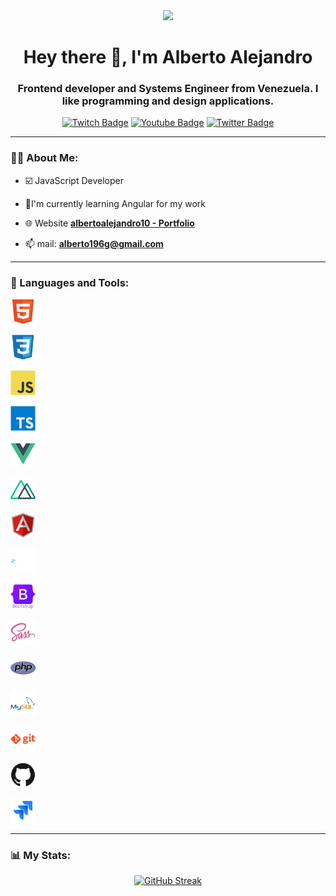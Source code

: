 <div  id="header"  align="center">
	<img src="https://media2.giphy.com/media/mTPjPA6SSXgTsnZ1Dh/giphy.gif?cid=ecf05e47p00xiddw2drj6yvu3cujg6svy13nekt2ujmlmzw3&rid=giphy.gif&ct=g"  width="200"/>
	<h1  align="center">Hey there 👋, I'm Alberto Alejandro</h1>
	<h3  align="center"> Frontend developer and Systems Engineer from Venezuela. I like programming and design applications.</h3>
</div>

<div  id="badges"  align="center">
	<a  href="http://twitch.com/youdevs"target="_blank"><img src="https://img.shields.io/twitch/status/youdevs color=purple&logo=twitch&style=for-the-badge" alt="Twitch Badge"/></a>
	<a  href="https://www.youtube.com/youdevs" target="_blank">
	<img  src="https://img.shields.io/youtube/channel/subscribers/UC4hHrYhWMy-iN29_3bJ7zfA?label=suscriptores&logo=youtube&style=for-the-badge"
	alt="Youtube Badge"/></a>
	<a  href="https://twitter.com/CarlosYouDevs" target="_blank">
	<img  src="https://img.shields.io/twitter/follow/CarlosYouDevs color=blue&label=CarlosYouDevs&logo=twitter&style=for-the-badge" alt="Twitter Badge"/>
	</a>
</div>

---  

### 👨‍💻 About Me:

- ☑️ JavaScript Developer

- 🌿I'm currently learning Angular for my work

- 🌐 Website **[albertoalejandro10 - Portfolio](https://albertoalejandro10.github.io/)**

- 📫 mail: **alberto196g@gmail.com**


---

<div  align="left">
	<h3>🔨 Languages and Tools:</h3>
  <img src="https://github.com/devicons/devicon/blob/master/icons/html5/html5-original.svg" title="HTML5" alt="HTML5" width="40" height="40"/>&nbsp;

  <img src="https://github.com/devicons/devicon/blob/master/icons/css3/css3-original.svg"  title="CSS3" alt="CSS3" width="40" height="40"/>&nbsp;

  <img src="https://github.com/devicons/devicon/blob/master/icons/javascript/javascript-original.svg" title="JavaScript" alt="JavaScript" width="40" height="40"/>&nbsp;

  <img src="https://github.com/devicons/devicon/blob/master/icons/typescript/typescript-original.svg" title="TypeScript" alt="TypeScript" width="40" height="40"/>&nbsp;

  <img src="https://github.com/devicons/devicon/blob/master/icons/vuejs/vuejs-original.svg"  title="Vue.js" alt="Vue.js" width="40" height="40"/>&nbsp;

  <img src="https://github.com/devicons/devicon/blob/master/icons/nuxtjs/nuxtjs-original.svg"  title="Nuxt.js" alt="Nuxt.js" width="40" height="40"/>&nbsp;

  <img src="https://github.com/devicons/devicon/blob/master/icons/angularjs/angularjs-original.svg" title="Angular" alt="Angular" width="40" height="40"/>&nbsp;

  <img src="https://github.com/devicons/devicon/blob/master/icons/tailwindcss/tailwindcss-original-wordmark.svg" title="TailwindCSS" alt="TailwindCSS" width="40" height="40"/>&nbsp;

  <img src="https://github.com/devicons/devicon/blob/master/icons/bootstrap/bootstrap-original-wordmark.svg" title="Bootstrap" alt="Bootstrap" width="40" height="40"/>&nbsp;

  <img src="https://github.com/devicons/devicon/blob/master/icons/sass/sass-original.svg" title="Sass" alt="Sass" width="40" height="40"/>&nbsp;

  <img src="https://github.com/devicons/devicon/blob/master/icons/php/php-original.svg"  title="PHP" alt="PHP" width="40" height="40"/>&nbsp;

  <img src="https://github.com/devicons/devicon/blob/master/icons/mysql/mysql-original-wordmark.svg" title="MySQL" alt="MySQL" width="40" height="40"/>&nbsp;

  <img src="https://github.com/devicons/devicon/blob/master/icons/git/git-plain-wordmark.svg" title="Git" alt="Git" width="40" height="40"/> &nbsp;

  <img src="https://github.com/devicons/devicon/blob/master/icons/github/github-original.svg" title="GitHub" alt="GitHub" width="40" height="40"/> &nbsp;

  <img src="https://github.com/devicons/devicon/blob/master/icons/jira/jira-original.svg" title="Jira" alt="Jira" width="40" height="40"/> &nbsp;
</div>

---

###  📊 My Stats:

<div align="center">

  [![GitHub Streak](https://streak-stats.demolab.com?user=albertoalejandro10&theme=vue-dark&hide_border=true&date_format=M%20j%5B%2C%20Y%5D&background=22272E)](https://git.io/streak-stats)

</div>



<!--
**albertoalejandro10/albertoalejandro10** is a ✨ _special_ ✨ repository because its `README.md` (this file) appears on your GitHub profile. -->